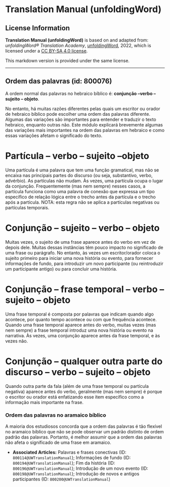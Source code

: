 # Translation Manual (unfoldingWord)

## License Information

**Translation Manual (unfoldingWord)** is based on and adapted from: _unfoldingWord® Translation Academy_, [unfoldingWord](https://unfoldingword.org/utw), 2022, which is licensed under a [CC BY-SA 4.0 license](https://creativecommons.org/licenses/by-sa/4.0/legalcode.en).

This markdown version is provided under the same license.



--------------------------------

## Ordem das palavras (id: 800076)

A ordem normal das palavras no hebraico bíblico é: **conjunção –verbo – sujeito – objeto**.

No entanto, há muitas razões diferentes pelas quais um escritor ou orador de hebraico bíblico pode escolher uma ordem das palavras diferente. Algumas das variações são importantes para entender e traduzir o texto hebraico, enquanto outras não. Este módulo explicará brevemente algumas das variações mais importantes na ordem das palavras em hebraico e como essas variações afetam o significado do texto.

**Partícula** – verbo – sujeito –objeto
=======================================

Uma partícula é uma palavra que tem uma função gramatical, mas não se encaixa nas principais partes do discurso (ou seja, substantivo, verbo, advérbio). As partículas não mudam. Às vezes, uma partícula ocupa o lugar da conjunção. Frequentemente (mas nem sempre) nesses casos, a partícula funciona como uma palavra de conexão que expressa um tipo específico de relação lógica entre o trecho antes da partícula e o trecho após a partícula. NOTA: esta regra não se aplica a partículas negativas ou partículas temporais.

Conjunção – **sujeito** – verbo – objeto
========================================

Muitas vezes, o sujeito de uma frase aparece antes do verbo em vez de depois dele. Muitas dessas instâncias têm pouco impacto no significado de uma frase ou parágrafo. No entanto, às vezes um escritor/orador coloca o sujeito primeiro para iniciar uma nova história ou evento, para fornecer informações de fundo, para introduzir um novo participante (ou reintroduzir um participante antigo) ou para concluir uma história.

Conjunção – **frase temporal** – verbo – sujeito – objeto
=========================================================

Uma frase temporal é composta por palavras que indicam quando algo acontece, por quanto tempo acontece ou com que frequência acontece. Quando uma frase temporal aparece antes do verbo, muitas vezes (mas nem sempre) a frase temporal introduz uma nova história ou evento na narrativa. Às vezes, uma conjunção aparece antes da frase temporal, e às vezes não.

Conjunção – **qualquer outra parte do discurso** – verbo – sujeito – objeto
===========================================================================

Quando outra parte da fala (além de uma frase temporal ou partícula negativa) aparece antes do verbo, geralmente (mas nem sempre) é porque o escritor ou orador está enfatizando esse item específico como a informação mais importante na frase.

### Ordem das palavras no aramaico bíblico

A maioria dos estudiosos concorda que a ordem das palavras é tão flexível no aramaico bíblico que não se pode observar um padrão distinto de ordem padrão das palavras. Portanto, é melhor assumir que a ordem das palavras não afeta o significado de uma frase em aramaico.

* **Associated Articles:** Palavras e frases conectivas (ID: `800114@UWTranslationManual`); Informações de fundo (ID: `800194@UWTranslationManual`); Fim da história (ID: `800196@UWTranslationManual`); Introdução de um novo evento (ID: `800198@UWTranslationManual`); Introdução de novos e antigos participantes (ID: `800200@UWTranslationManual`)

